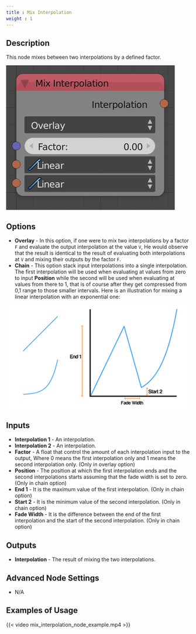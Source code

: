```yaml
---
title : Mix Interpolation
weight : 1
---
```


## Description

This node mixes between two interpolations by a defined factor.

![image](mix_interpolation_node.png)

## Options

- **Overlay** - In this option, if one were to mix two interpolations
    by a factor `F` and evaluate the output interpolation at the value
    `V`, He would observe that the result is identical to the result of
    evaluating both interpolations at `V` and mixing their outputs by
    the factor `F`.
- **Chain** - This option stack input interpolations into a single
    interpolation. The first interpolation will be used when evaluating
    at values from zero to input **Position** while the second will be
    used when evaluating at values from there to 1, that is of course
    after they get compressed from 0,1 range to those smaller intervals.
    Here is an illustration for mixing a linear interpolation with an
    exponential one:

![image](mix_interpolation_illustration.png)

## Inputs

- **Interpolation 1** - An interpolation.
- **Interpolation 2** - An interpolation.
- **Factor** - A float that control the amount of each interpolation
    input to the output, Where 0 means the first interpolation only and
    1 means the second interpolation only. (Only in overlay option)
- **Position** - The position at which the first interpolation ends
    and the second interpolations starts assuming that the fade width is
    set to zero. (Only in chain option)
- **End 1** - It is the maximum value of the first interpolation.
    (Only in chain option)
- **Start 2** - It is the minimum value of the second interpolation.
    (Only in chain option)
- **Fade Width** - It is the difference between the end of the first
    interpolation and the start of the second interpolation. (Only in
    chain option)

## Outputs

- **Interpolation** - The result of mixing the two interpolations.

## Advanced Node Settings

- N/A

## Examples of Usage

{{< video mix_interpolation_node_example.mp4 >}}
